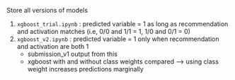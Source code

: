 Store all versions of models

1) `xgboost_trial.ipynb` : predicted variable = 1 as long as recommendation and activation matches (i.e, 0/0 and 1/1 = 1, 1/0 and 0/1 = 0)
2) `xgboost_v2.ipynb` : predicted variable = 1 only when recommendation and activation are both 1
     - submission_v1 output from this
     - xgboost with and without class weights compared --> using class weight increases predictions marginally
